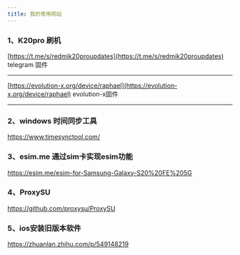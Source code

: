 ```yaml
---
title: 我的常用网站
---
```




### 1、K20pro 刷机

[https://t.me/s/redmik20proupdates](https://t.me/s/redmik20proupdates)  telegram 固件

--------

[https://evolution-x.org/device/raphael](https://evolution-x.org/device/raphael) evolution-x固件

--------

### 2、windows 时间同步工具

https://www.timesynctool.com/

### 3、esim.me 通过sim卡实现esim功能

https://esim.me/esim-for-Samsung-Galaxy-S20%20FE%205G

### 4、ProxySU
https://github.com/proxysu/ProxySU

### 5、ios安装旧版本软件

https://zhuanlan.zhihu.com/p/549148219
